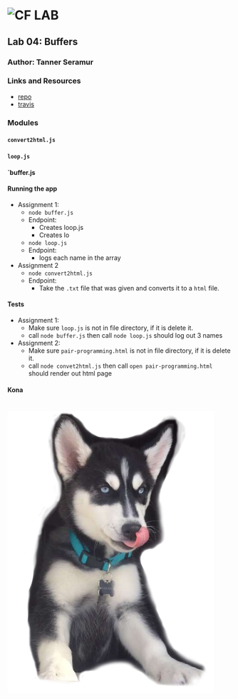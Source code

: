 ![CF](http://i.imgur.com/7v5ASc8.png) LAB
=================================================

## Lab 04: Buffers

### Author: Tanner Seramur

### Links and Resources
* [repo](https://github.com/TannerSeramur/04-buffers)
* [travis](https://www.travis-ci.com/TannerSeramur/04-buffers)


### Modules
#### `convert2html.js`
#### `loop.js`
#### `buffer.js



#### Running the app
* Assignment 1:
  * `node buffer.js`
  * Endpoint: 
    * Creates loop.js
    * Creates lo 
  * `node loop.js`
  * Endpoint: 
    * logs each name in the array
* Assignment 2
  * `node convert2html.js`
  * Endpoint: 
    * Take the `.txt` file that was given and converts it to a `html` file. 

#### Tests
* Assignment 1:
  * Make sure `loop.js` is not in file directory, if it is delete it. 
  * call `node buffer.js` then call `node loop.js` should log out 3 names
* Assignment 2:
  * Make sure `pair-programming.html` is not in file directory, if it is delete it. 
  * call `node convet2html.js` then call `open pair-programming.html` should render out html page 


#### Kona
![](assets/kona-pup.png)
=================================================
